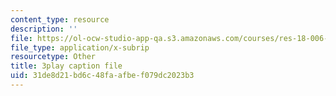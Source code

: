 ```yaml
---
content_type: resource
description: ''
file: https://ol-ocw-studio-app-qa.s3.amazonaws.com/courses/res-18-006-calculus-revisited-single-variable-calculus-fall-2010/31de8d21bd6c48faafbef079dc2023b3_GqVQTRb-QoA.srt
file_type: application/x-subrip
resourcetype: Other
title: 3play caption file
uid: 31de8d21-bd6c-48fa-afbe-f079dc2023b3
---
```

